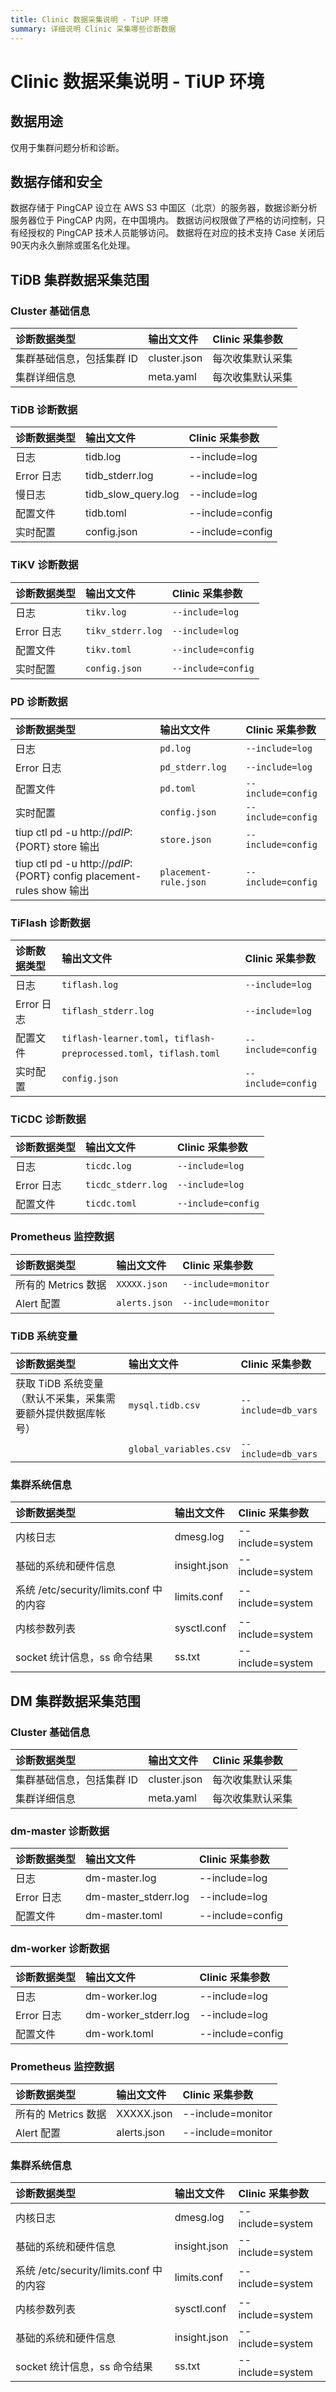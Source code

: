 ```yaml
---
title: Clinic 数据采集说明 - TiUP 环境
summary: 详细说明 Clinic 采集哪些诊断数据
---
```


# Clinic 数据采集说明 - TiUP 环境

## 数据用途
仅用于集群问题分析和诊断。

## 数据存储和安全
数据存储于 PingCAP 设立在 AWS S3 中国区（北京）的服务器，数据诊断分析服务器位于 PingCAP 内网，在中国境内。
数据访问权限做了严格的访问控制，只有经授权的 PingCAP 技术人员能够访问。
数据将在对应的技术支持 Case 关闭后90天内永久删除或匿名化处理。

## TiDB 集群数据采集范围
### Cluster 基础信息
|  诊断数据类型 | 输出文文件 | Clinic 采集参数 |
| :------ | :------ |:-------- |
| 集群基础信息，包括集群 ID | cluster.json | 每次收集默认采集 |
| 集群详细信息 | meta.yaml|每次收集默认采集 |

### TiDB 诊断数据
|  诊断数据类型 | 输出文文件 | Clinic 采集参数 |
| :------ | :------ |:-------- |
|  日志 | tidb.log | --include=log|
|  Error 日志 | tidb_stderr.log| --include=log|
|  慢日志| tidb_slow_query.log|--include=log |
| 配置文件 |  tidb.toml|--include=config |
|  实时配置| config.json |--include=config |

### TiKV 诊断数据

|  诊断数据类型 | 输出文文件 | Clinic 采集参数 |
| :------ | :------ |:-------- |
| 日志 | `tikv.log` | `--include=log` |
|  Error 日志 | `tikv_stderr.log` | `--include=log` |
| 配置文件 |  `tikv.toml` | `--include=config` |
|  实时配置  | `config.json` | `--include=config` |

### PD 诊断数据

|  诊断数据类型 | 输出文文件 | Clinic 采集参数 |
| :------ | :------ |:-------- |
| 日志 | `pd.log` | `--include=log` |
| Error 日志 | `pd_stderr.log` | `--include=log` |
| 配置文件 | `pd.toml` | `--include=config` |
| 实时配置| `config.json` | `--include=config` |
| tiup ctl pd -u http://${pd IP}:${PORT} store 输出 | `store.json` | `--include=config` |
| tiup ctl pd -u http://${pd IP}:${PORT} config placement-rules show 输出 | `placement-rule.json` | `--include=config` |

### TiFlash 诊断数据

|  诊断数据类型 | 输出文文件 | Clinic 采集参数 |
| :------ | :------ |:-------- |
| 日志 | `tiflash.log` | `--include=log` |
| Error 日志 | `tiflash_stderr.log` | `--include=log` |
|  配置文件 |  `tiflash-learner.toml`，`tiflash-preprocessed.toml`，`tiflash.toml` | `--include=config` |
|  实时配置 | `config.json` | `--include=config` |

### TiCDC 诊断数据

|  诊断数据类型 | 输出文文件 | Clinic 采集参数 |
| :------ | :------ |:-------- |
| 日志 | `ticdc.log` | `--include=log`|
| Error 日志 | `ticdc_stderr.log` | `--include=log` |
|  配置文件 | `ticdc.toml` | `--include=config` |

### Prometheus 监控数据

|诊断数据类型 | 输出文文件 | Clinic 采集参数 |
| :------ | :------ |:-------- |
| 所有的 Metrics 数据 | `XXXXX.json` | `--include=monitor` |
|  Alert 配置 | `alerts.json` | `--include=monitor` |

### TiDB 系统变量 

|诊断数据类型 | 输出文文件 | Clinic 采集参数 |
| :------ | :------ |:-------- |
| 获取 TiDB 系统变量（默认不采集，采集需要额外提供数据库帐号） | `mysql.tidb.csv` | `--include=db_vars` |
| | `global_variables.csv` | `--include=db_vars` |

### 集群系统信息

|诊断数据类型 | 输出文文件 | Clinic 采集参数 |
| :------ | :------ |:-------- |
|内核日志 |dmesg.log| --include=system |
| 基础的系统和硬件信息|insight.json| --include=system |
|  系统 /etc/security/limits.conf 中的内容|limits.conf| --include=system |
| 内核参数列表 |sysctl.conf| --include=system |
|  socket 统计信息，ss 命令结果|ss.txt| --include=system |


## DM 集群数据采集范围

### Cluster 基础信息
|  诊断数据类型 | 输出文文件 | Clinic 采集参数 |
| :------ | :------ |:-------- |
| 集群基础信息，包括集群 ID | cluster.json | 每次收集默认采集 |
| 集群详细信息 | meta.yaml|每次收集默认采集 |

### dm-master 诊断数据
|  诊断数据类型 | 输出文文件 | Clinic 采集参数 |
| :------ | :------ |:-------- |
|  日志 | dm-master.log| --include=log|
|  Error 日志 | dm-master_stderr.log| --include=log|
|  配置文件 | dm-master.toml | --include=config|

### dm-worker 诊断数据
|  诊断数据类型 | 输出文文件 | Clinic 采集参数 |
| :------ | :------ |:-------- |
|  日志| dm-worker.log|--include=log |
|  Error 日志 | dm-worker_stderr.log| --include=log|
|  配置文件 |  dm-work.toml | --include=config|

### Prometheus 监控数据
|诊断数据类型 | 输出文文件 | Clinic 采集参数 |
| :------ | :------ |:-------- |
| 所有的 Metrics 数据|XXXXX.json| --include=monitor |
|  Alert 配置 |alerts.json| --include=monitor |

### 集群系统信息

|诊断数据类型 | 输出文文件 | Clinic 采集参数 |
| :------ | :------ |:-------- |
|内核日志 |dmesg.log| --include=system |
| 基础的系统和硬件信息|insight.json| --include=system |
|  系统 /etc/security/limits.conf 中的内容|limits.conf| --include=system |
| 内核参数列表 |sysctl.conf| --include=system |
|  基础的系统和硬件信息|insight.json| --include=system |
|  socket 统计信息，ss 命令结果|ss.txt| --include=system |